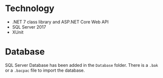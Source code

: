 # Technology

- .NET 7 class library and ASP.NET Core Web API
- SQL Server 2017
- XUnit

# Database

SQL Server Database has been added in the `Database` folder. There is a `.bak` or a `.bacpac` file to import the database.